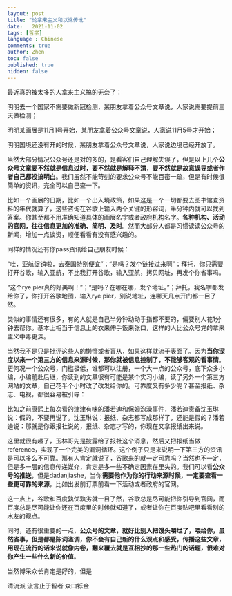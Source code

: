 ```yaml
---
layout: post
title: "论拿来主义和以讹传讹"
date:   2021-11-02
tags: [哲学]
language : Chinese
comments: true
author: Zhen
toc: false
published: true
hidden: false
---
```

最近真的被太多的人拿来主义搞的无奈了：

明明去一个国家不需要做新冠检测，某朋友拿着公众号文章说，人家说需要提前三天做检测；

明明某画展是11月1号开始，某朋友拿着公众号文章说，人家说11月5号才开始；

明明国境还没有开的时候，某朋友拿着公众号文章说，人家说边境已经开放了。

当然大部分情况公众号还是对的多的，是看客们自己理解失误了，但是以上几个**公众号文章要不然就是信息过时，要不然就是解释不清，要不然就是故意误导或者作者自己都没搞明白**。我们虽然不能苛刻的要求公众号不能百密一疏，但是有时候很简单的资讯，完全可以自己查一下。

比如一个画展的日期，比如一个出入境政策，如果这是一个一切都要去图书馆查资料的年代就算了，这些咨询在谷歌上输入两个关键的形容词，半分钟内就可以找到答案。你甚至都不用准确知道具体的画展名字或者政府机构名字。**各种机构、活动的官网，往往信息更加的准确、简明、及时**。然而大部分人都是习惯读读公众号的新闻，增加一点谈资，顺便看看有没有感兴趣的。

同样的情况还有你pass资讯给自己朋友时候：

“哇，亚航促销啦，去泰国特别便宜”；“是吗？发个链接过来啊”；拜托，你只需要打开谷歌，输入亚航，不比我打开谷歌，输入亚航，拷贝网址，再发个你省事吗。

“这个rye pier真的好美啊！”；“是吗？在哪在哪，发个地址。”；拜托，我名字都发给你了，你打开谷歌地图，输入rye pier，别说地址，连哪天几点开门都一目了然。

类似的事情还有很多，有的人就是自己半分钟动动手指都不要的，偏要别人花1分钟去帮你。基本上相当于信息上的衣来伸手饭来张口，这样的人比公众号党的拿来主义中毒更深。

当然我不是只是批评这些人的懒惰或者盲从，如果这样就流于表面了。因为**当你深度以来一个第三方的信息来源时候，那你就被信息控制了，不能够客观的看事情**。更何况一个公众号，门槛极低，谁都可以注册，一个大一点的公众号，底下众多小编，小编前赴后继，你读到的文章很有可能是某个实习小编，读了另外一个第三方网站的文章，自己花半个小时改了改发给你的。可靠度又有多少呢？甚至报纸、杂志、电视，都很容易被引导：

比如之前康熙上每次看的津津有味的潘若迪和保姆泡澡事件，潘若迪责备沈玉琳说：假的，不要再说了。沈玉琳说：报纸、杂志都写成那样了，还能是假的？潘若迪说：那就是你跟报社说的，报纸、杂志才写的，你现在又拿报纸出来说。

这里就很有趣了，玉林哥先是披露给了报社这个消息，然后又把报纸当做reference，实现了一个完美的漏洞循环。这个例子只是来说明一下第三方的资讯是可以多么不可靠。那有人肯定就说了，谷歌来的就一定可靠吗？当然也不一定，但是多一层的信息传递媒介，肯定是多一些不确定因素在里头的。我们可以看**公众号的推送**，但是dadanjiashe，当你**需要他作为你的行动来源时候，一定要查看一些更可靠的来源**，比如出发前订票前看一下活动或者政府的官网。

这一点上，谷歌和百度孰优孰劣就一目了然，谷歌总是尽可能把你引导到官网，而百度总是尽可能让你还在百度里的时候就知道了，或者让你在百度贴吧里看看别的水友的观点。

同时，还有很重要的一点，**公众号的文章，就好比别人把馒头嚼烂了，喂给你，虽然省事，但是都是陈词滥调，你不会有自己新的什么观点和感受，传播这些文章，用现在流行的话来说就像内卷，翻来覆去就是互相抄的那一些热门的话题，很难对你产生一些什么新的价值**。

当然博采众长肯定是好的，但是
  
清流派
流言止于智者
众口铄金 
<!--stackedit_data:
eyJoaXN0b3J5IjpbLTE0MDE5NjM1MTIsLTE0MDgzMjMzODJdfQ
==
-->